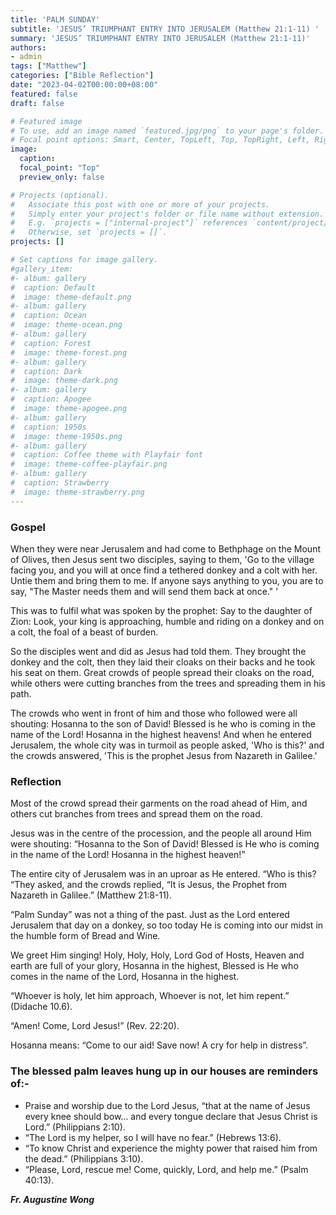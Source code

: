 ```yaml
---
title: 'PALM SUNDAY'
subtitle: 'JESUS’ TRIUMPHANT ENTRY INTO JERUSALEM (Matthew 21:1-11) '
summary: 'JESUS’ TRIUMPHANT ENTRY INTO JERUSALEM (Matthew 21:1-11)'
authors:
- admin
tags: ["Matthew"]
categories: ["Bible Reflection"]
date: "2023-04-02T00:00:00+08:00"
featured: false
draft: false

# Featured image
# To use, add an image named `featured.jpg/png` to your page's folder.
# Focal point options: Smart, Center, TopLeft, Top, TopRight, Left, Right, BottomLeft, Bottom, BottomRight
image:
  caption:
  focal_point: "Top"
  preview_only: false

# Projects (optional).
#   Associate this post with one or more of your projects.
#   Simply enter your project's folder or file name without extension.
#   E.g. `projects = ["internal-project"]` references `content/project/deep-learning/index.md`.
#   Otherwise, set `projects = []`.
projects: []

# Set captions for image gallery.
#gallery_item:
#- album: gallery
#  caption: Default
#  image: theme-default.png
#- album: gallery
#  caption: Ocean
#  image: theme-ocean.png
#- album: gallery
#  caption: Forest
#  image: theme-forest.png
#- album: gallery
#  caption: Dark
#  image: theme-dark.png
#- album: gallery
#  caption: Apogee
#  image: theme-apogee.png
#- album: gallery
#  caption: 1950s
#  image: theme-1950s.png
#- album: gallery
#  caption: Coffee theme with Playfair font
#  image: theme-coffee-playfair.png
#- album: gallery
#  caption: Strawberry
#  image: theme-strawberry.png
---
```

### Gospel
When they were near Jerusalem and had come to Bethphage on the Mount of Olives, then Jesus sent two disciples, saying to them, 'Go to the village facing you, and you will at once find a tethered donkey and a colt with her. Untie them and bring them to me. If anyone says anything to you, you are to say, "The Master needs them and will send them back at once." '

This was to fulfil what was spoken by the prophet: Say to the daughter of Zion: Look, your king is approaching, humble and riding on a donkey and on a colt, the foal of a beast of burden.

So the disciples went and did as Jesus had told them. They brought the donkey and the colt, then they laid their cloaks on their backs and he took his seat on them. Great crowds of people spread their cloaks on the road, while others were cutting branches from the trees and spreading them in his path.

The crowds who went in front of him and those who followed were all shouting: Hosanna to the son of David! Blessed is he who is coming in the name of the Lord! Hosanna in the highest heavens! And when he entered Jerusalem, the whole city was in turmoil as people asked, 'Who is this?' and the crowds answered, 'This is the prophet Jesus from Nazareth in Galilee.'

### Reflection
Most of the crowd spread their garments on the road ahead of Him, and others cut branches from trees and spread them on the road.

Jesus was in the centre of the procession, and the people all around Him were shouting:
“Hosanna to the Son of David! Blessed is He who is coming in the name of the Lord! Hosanna in the highest heaven!”

The entire city of Jerusalem was in an uproar as He entered. “Who is this? “They asked, and the crowds replied, “It is Jesus, the Prophet from Nazareth in Galilee.” (Matthew 21:8-11).

“Palm Sunday” was not a thing of the past. Just as the Lord entered Jerusalem that day on a donkey, so too today He is coming into our midst in the humble form of Bread and Wine.

We greet Him singing!
Holy, Holy, Holy, Lord God of Hosts,
Heaven and earth are full of your glory, Hosanna in the highest, 
Blessed is He who comes in the name of the Lord, 
Hosanna in the highest.

“Whoever is holy, let him approach,
Whoever is not, let him repent.”  (Didache 10.6).

“Amen! Come, Lord Jesus!” (Rev. 22:20).

Hosanna means: “Come to our aid! Save now! A cry for help in distress”.

### The blessed palm leaves hung up in our houses are reminders of:-
- Praise and worship due to the Lord Jesus, “that at the name of Jesus every knee should bow... and every tongue declare that Jesus Christ is Lord.” (Philippians 2:10).
- “The Lord is my helper, so I will have no fear.” (Hebrews 13:6).
- “To know Christ and experience the mighty power that raised him from the dead.” (Philippians 3:10).
- “Please, Lord, rescue me! Come, quickly, Lord, and help me.” (Psalm 40:13).


___Fr. Augustine Wong___